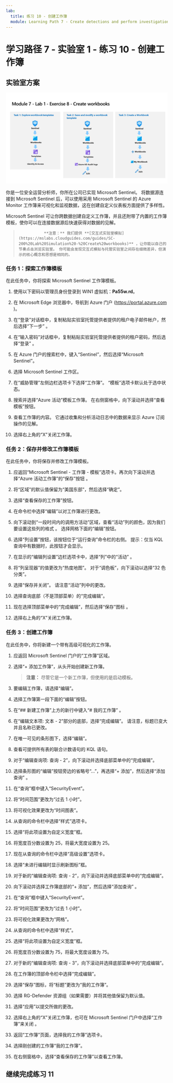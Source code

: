 ```yaml
---
lab:
  title: 练习 10 - 创建工作簿
  module: Learning Path 7 - Create detections and perform investigations using Microsoft Sentinel
---
```


# 学习路径 7 - 实验室 1 - 练习 10 - 创建工作簿

## 实验室方案

![实验室概述。](../Media/SC-200-Lab_Diagrams_Mod7_L1_Ex8.png)

你是一位安全运营分析师，你所在公司已实现 Microsoft Sentinel。 将数据源连接到 Microsoft Sentinel 后，可以使用采用 Microsoft Sentinel 的 Azure Monitor 工作簿来可视化和监视数据，这在创建自定义仪表板方面提供了多样性。 

Microsoft Sentinel 可让你跨数据创建自定义工作簿，并且还附带了内置的工作簿模板，使你可以在连接数据源后快速获得对数据的见解。

>                **注意：** 我们提供 **[交互式实验室模拟](https://mslabs.cloudguides.com/guides/SC-200%20Lab%20Simulation%20-%20Create%20workbooks)** ，让你能以自己的节奏点击浏览实验室。 你可能会发现交互式模拟与托管实验室之间存在细微差异，但演示的核心概念和思想是相同的。 


### 任务 1：探索工作簿模板

在此任务中，你将探索 Microsoft Sentinel 工作簿模板。

1. 使用以下密码以管理员身份登录到 WIN1 虚拟机：**Pa55w.rd**。  

1. 在 Microsoft Edge 浏览器中，导航到 Azure 门户 (https://portal.azure.com )。

1. 在“登录”对话框中，复制粘贴实验室托管提供者提供的租户电子邮件帐户，然后选择“下一步”  。

1. 在“输入密码”对话框中，复制粘贴实验室托管提供者提供的租户密码，然后选择“登录”  。

1. 在 Azure 门户的搜索栏中，键入“Sentinel”，然后选择“Microsoft Sentinel”。

1. 选择 Microsoft Sentinel 工作区。

1. 在“威胁管理”左侧边栏选项卡下选择“工作簿”。 “模板”选项卡默认处于选中状态。

1. 搜索并选择“Azure 活动”模板工作簿。 在右侧窗格中，向下滚动并选择“查看模板”按钮。

1. 查看工作簿的内容。 它通过收集和分析活动日志中的数据来显示 Azure 订阅操作的见解。

1. 选择右上角的“X”关闭工作簿。


### 任务 2：保存并修改工作簿模板

在此任务中，你将保存并修改工作簿模板。

1. 应返回“Microsoft Sentinel - 工作簿 - 模板”选项卡。再次向下滚动并选择“Azure 活动工作簿”的“保存”按钮 。 

1. 将“区域”的默认值保留为“美国东部”，然后选择“确定”。

1. 选择“查看保存的工作簿”按钮。

1. 在命令栏中选择“编辑”以对工作簿进行更改。

1. 向下滚动到“一段时间内的调用方活动”区域，查看“活动”列的颜色，因为我们要设置这些列的格式 。 选择网格下面的“编辑”按钮。

1. 选择“列设置”按钮，该按钮位于“运行查询”命令栏的右侧。 提示：仅当 KQL 查询中有数据时，此按钮才会显示。

1. 在显示的“编辑列设置”边栏选项卡中，选择“列”中的“活动” 。

1. 将“列呈现器”的值更改为“热度地图”。 对于“调色板”，向下滚动以选择“32 色分类”。

1. 选择“保存并关闭”。 请注意“活动”列中的更改。

1. 选择查询底部（不是顶部菜单）的“完成编辑”。

1. 现在选择顶部菜单中的“完成编辑”，然后选择“保存”图标 。 

1. 选择右上角的“X”关闭工作簿。


### 任务 3：创建工作簿

在此任务中，你将新建一个带有高级可视化的工作簿。

1. 应返回 Microsoft Sentinel 门户的“工作簿”区域。

1. 选择“+ 添加工作簿”，从头开始创建新工作簿。 

    >**注意：** 尽管它是一个新工作簿，但使用的是启动模板。

1. 要编辑工作簿，请选择“编辑”。

1. 选择工作簿第一段下面的“编辑”按钮。

1. 在“## 新建工作簿”上方的新行中键入“# 我的工作簿” 。

1. 在“编辑文本项: 文本 - 2”部分的底部，选择“完成编辑”。 请注意，标题已变大并且名称已更改。

1. 在唯一可见的条形图下，选择“编辑”。

1. 查看可提供所有表的联合计数语句的 KQL 语句。

1. 对于“编辑查询项: 查询 - 2”，向下滚动并选择底部菜单中的“完成编辑”。

1. 选择条形图的“编辑”按钮旁边的省略号“...”，再选择“+ 添加”，然后选择“添加查询” 。

1. 在“查询”框中键入“SecurityEvent”。

1. 将“时间范围”更改为“过去 1 小时”。

1. 将可视化效果更改为“时间图表”。

1. 从查询的命令栏中选择“样式”选项卡。

1. 选择“将此项设置为自定义宽度”框。

1. 将宽度百分数设置为 25，将最大宽度设置为 25。

1. 现在从查询的命令栏中选择“高级设置”选项卡。

1. 选择“未进行编辑时显示刷新图标”框。 

1. 对于新的“编辑查询项: 查询 - 2”，向下滚动并选择底部菜单中的“完成编辑”。

1. 向下滚动并选择工作簿底部的“+ 添加”，然后选择“添加查询” 。

1. 在“查询”框中键入“SecurityEvent”。

1. 将“时间范围”更改为“过去 1 小时”。

1. 将可视化效果更改为“网格”。

1. 从查询的命令栏中选择“样式”。

1. 选择“将此项设置为自定义宽度”框。

1. 将宽度百分数设置为 75，将最大宽度设置为 75。

1. 对于新的“编辑查询项: 查询 - 3”，向下滚动并选择底部菜单中的“完成编辑”。

1. 在工作簿的顶部命令栏中选择“完成编辑”。

1. 选择“保存”图标，将“标题”更改为“我的工作簿”。

1. 选择 RG-Defender 资源组（如果需要）并将其他值保留为默认值。

1.  选择“应用”以提交所做的更改。 

1. 选择右上角的“X”关闭工作簿，也可在 Microsoft Sentinel 门户中选择“工作簿”来关闭 。

1. 返回“工作簿”页面，选择我的工作簿”选项卡。

1. 选择刚创建的工作簿“我的工作簿”。

1. 在右侧窗格中，选择“查看保存的工作簿”以查看工作簿。

## 继续完成练习 11

